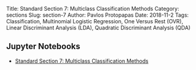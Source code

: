 Title: Standard Section 7: Multiclass Classification Methods
Category: sections
Slug: section-7
Author: Pavlos Protopapas
Date: 2018-11-2
Tags: Classification, Multinomial Logistic Regression, One Versus Rest (OVR), Linear Discriminant Analysis (LDA), Quadratic Discriminant Analysis (QDA)


## Jupyter Notebooks

- [Standard Section 7: Multiclass Classification Methods]({filename}notebook/section7_solutions.ipynb)